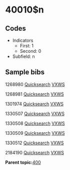 # 40010$n

## Codes

-   Indicators
    -   First: 1
    -   Second: 0
-   Subfield: n

## Sample bibs

1268980 [Quicksearch](https://search.library.yale.edu/catalog/1268980) [VXWS](http://prodorbis.library.yale.edu:7014/vxws/GetHoldingsService?bibId=1268980)

1268981 [Quicksearch](https://search.library.yale.edu/catalog/1268981) [VXWS](http://prodorbis.library.yale.edu:7014/vxws/GetHoldingsService?bibId=1268981)

1301974 [Quicksearch](https://search.library.yale.edu/catalog/1301974) [VXWS](http://prodorbis.library.yale.edu:7014/vxws/GetHoldingsService?bibId=1301974)

1330507 [Quicksearch](https://search.library.yale.edu/catalog/1330507) [VXWS](http://prodorbis.library.yale.edu:7014/vxws/GetHoldingsService?bibId=1330507)

1330508 [Quicksearch](https://search.library.yale.edu/catalog/1330508) [VXWS](http://prodorbis.library.yale.edu:7014/vxws/GetHoldingsService?bibId=1330508)

1330509 [Quicksearch](https://search.library.yale.edu/catalog/1330509) [VXWS](http://prodorbis.library.yale.edu:7014/vxws/GetHoldingsService?bibId=1330509)

1330512 [Quicksearch](https://search.library.yale.edu/catalog/1330512) [VXWS](http://prodorbis.library.yale.edu:7014/vxws/GetHoldingsService?bibId=1330512)

2184190 [Quicksearch](https://search.library.yale.edu/catalog/2184190) [VXWS](http://prodorbis.library.yale.edu:7014/vxws/GetHoldingsService?bibId=2184190)

**Parent topic:**[400](../../tags/400/400.md)

